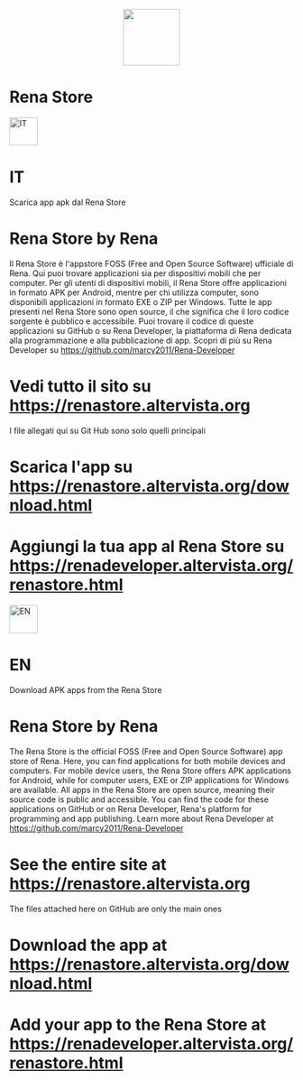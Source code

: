 <p align="center">
  <img src="https://renastore.altervista.org/logo.png" width="100px">
</p>

# Rena Store

<img src="https://renaarcade.altervista.org/flagit.png" alt="IT" width="50"> 

# IT

Scarica app apk dal Rena Store
# Rena Store by Rena
Il Rena Store è l'appstore FOSS (Free and Open Source Software) ufficiale di Rena. Qui puoi trovare applicazioni sia per dispositivi mobili che per computer.
Per gli utenti di dispositivi mobili, il Rena Store offre applicazioni in formato APK per Android, mentre per chi utilizza computer, sono disponibili applicazioni in formato EXE o ZIP per Windows.
Tutte le app presenti nel Rena Store sono open source, il che significa che il loro codice sorgente è pubblico e accessibile. Puoi trovare il codice di queste applicazioni su GitHub o su Rena Developer, la piattaforma di Rena dedicata alla programmazione e alla pubblicazione di app. Scopri di più su Rena Developer su https://github.com/marcy2011/Rena-Developer
# Vedi tutto il sito su https://renastore.altervista.org
I file allegati qui su Git Hub sono solo quelli principali
# Scarica l'app su https://renastore.altervista.org/download.html
# Aggiungi la tua app al Rena Store su https://renadeveloper.altervista.org/renastore.html

<img src="https://renaarcade.altervista.org/flagen.png" alt="EN" width="50"> 

# EN

Download APK apps from the Rena Store
# Rena Store by Rena
The Rena Store is the official FOSS (Free and Open Source Software) app store of Rena. Here, you can find applications for both mobile devices and computers.
For mobile device users, the Rena Store offers APK applications for Android, while for computer users, EXE or ZIP applications for Windows are available.
All apps in the Rena Store are open source, meaning their source code is public and accessible. You can find the code for these applications on GitHub or on Rena Developer, Rena's platform for programming and app publishing. Learn more about Rena Developer at https://github.com/marcy2011/Rena-Developer
# See the entire site at https://renastore.altervista.org
The files attached here on GitHub are only the main ones
# Download the app at https://renastore.altervista.org/download.html
# Add your app to the Rena Store at https://renadeveloper.altervista.org/renastore.html
